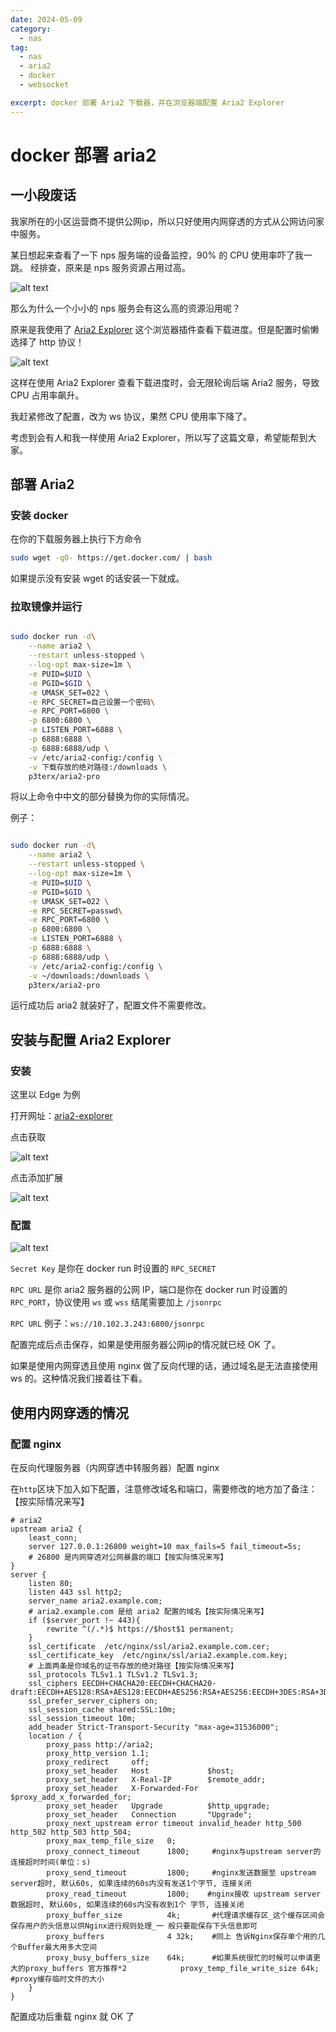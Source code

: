 ```yaml
---
date: 2024-05-09
category:
  - nas
tag:
  - nas
  - aria2
  - docker
  - websocket

excerpt: docker 部署 Aria2 下载器，并在浏览器端配置 Aria2 Explorer
---
```


# docker 部署 aria2

## 一小段废话

我家所在的小区运营商不提供公网ip，所以只好使用内网穿透的方式从公网访问家中服务。

某日想起来查看了一下 nps 服务端的设备监控，90% 的 CPU 使用率吓了我一跳。  经排查，原来是 nps 服务资源占用过高。

![alt text](images/deploy_aria2/image.png)

那么为什么一个小小的 nps 服务会有这么高的资源沿用呢？

原来是我使用了 [Aria2 Explorer](https://microsoftedge.microsoft.com/addons/detail/aria2-explorer/jjfgljkjddpcpfapejfkelkbjbehagbh?hl=zh-CN) 这个浏览器插件查看下载进度。但是配置时偷懒选择了 http 协议！

![alt text](images/deploy_aria2/image-1.png)

这样在使用 Aria2 Explorer 查看下载进度时，会无限轮询后端 Aria2 服务，导致 CPU 占用率飙升。

我赶紧修改了配置，改为 ws 协议，果然 CPU 使用率下降了。

考虑到会有人和我一样使用 Aria2 Explorer，所以写了这篇文章，希望能帮到大家。

## 部署 Aria2

### 安装 docker

在你的下载服务器上执行下方命令

```bash
sudo wget -qO- https://get.docker.com/ | bash
```

如果提示没有安装 wget 的话安装一下就成。

### 拉取镜像并运行

```bash

sudo docker run -d\
    --name aria2 \
    --restart unless-stopped \
    --log-opt max-size=1m \
    -e PUID=$UID \
    -e PGID=$GID \
    -e UMASK_SET=022 \
    -e RPC_SECRET=自己设置一个密码\
    -e RPC_PORT=6800 \
    -p 6800:6800 \
    -e LISTEN_PORT=6888 \
    -p 6888:6888 \
    -p 6888:6888/udp \
    -v /etc/aria2-config:/config \
    -v 下载存放的绝对路径:/downloads \
    p3terx/aria2-pro

```

将以上命令中中文的部分替换为你的实际情况。

例子：

```bash

sudo docker run -d\
    --name aria2 \
    --restart unless-stopped \
    --log-opt max-size=1m \
    -e PUID=$UID \
    -e PGID=$GID \
    -e UMASK_SET=022 \
    -e RPC_SECRET=passwd\
    -e RPC_PORT=6800 \
    -p 6800:6800 \
    -e LISTEN_PORT=6888 \
    -p 6888:6888 \
    -p 6888:6888/udp \
    -v /etc/aria2-config:/config \
    -v ~/downloads:/downloads \
    p3terx/aria2-pro

```

运行成功后 aria2 就装好了，配置文件不需要修改。

## 安装与配置 Aria2 Explorer

### 安装

这里以 Edge 为例

打开网址：[aria2-explorer](https://microsoftedge.microsoft.com/addons/detail/aria2-explorer/jjfgljkjddpcpfapejfkelkbjbehagbh?hl=zh-CN)

点击获取

![alt text](images/deploy_aria2/image-2.png)

点击添加扩展

![alt text](images/deploy_aria2/image-3.png)

### 配置

![alt text](images/deploy_aria2/image-4.png)

`Secret Key` 是你在 docker run 时设置的 `RPC_SECRET`

`RPC URL` 是你 aria2 服务器的公网 IP，端口是你在 docker run 时设置的 `RPC_PORT`，协议使用 `ws` 或 `wss` 结尾需要加上
`/jsonrpc`

`RPC URL` 例子：`ws://10.102.3.243:6800/jsonrpc`

配置完成后点击保存，如果是使用服务器公网ip的情况就已经 OK 了。

如果是使用内网穿透且使用 nginx 做了反向代理的话，通过域名是无法直接使用 ws 的。这种情况我们接着往下看。

## 使用内网穿透的情况

### 配置 nginx

在反向代理服务器（内网穿透中转服务器）配置 nginx

在`http`区块下加入如下配置，注意修改域名和端口，需要修改的地方加了备注：【按实际情况来写】

```nginx
# aria2
upstream aria2 {
    least_conn;
    server 127.0.0.1:26800 weight=10 max_fails=5 fail_timeout=5s;
    # 26800 是内网穿透对公网暴露的端口【按实际情况来写】
}
server {
    listen 80;
    listen 443 ssl http2;
    server_name aria2.example.com;
    # aria2.example.com 是给 aria2 配置的域名【按实际情况来写】
    if ($server_port !~ 443){
        rewrite ^(/.*)$ https://$host$1 permanent;
    }
    ssl_certificate  /etc/nginx/ssl/aria2.example.com.cer;
    ssl_certificate_key  /etc/nginx/ssl/aria2.example.com.key;
    # 上面两条是你域名的证书存放的绝对路径【按实际情况来写】
    ssl_protocols TLSv1.1 TLSv1.2 TLSv1.3;
    ssl_ciphers EECDH+CHACHA20:EECDH+CHACHA20-draft:EECDH+AES128:RSA+AES128:EECDH+AES256:RSA+AES256:EECDH+3DES:RSA+3DES:!MD5;
    ssl_prefer_server_ciphers on;
    ssl_session_cache shared:SSL:10m;
    ssl_session_timeout 10m;
    add_header Strict-Transport-Security "max-age=31536000";
    location / {
        proxy_pass http://aria2;
        proxy_http_version 1.1;
        proxy_redirect     off;
        proxy_set_header   Host             $host;
        proxy_set_header   X-Real-IP        $remote_addr;
        proxy_set_header   X-Forwarded-For  $proxy_add_x_forwarded_for;
        proxy_set_header   Upgrade          $http_upgrade;
        proxy_set_header   Connection       "Upgrade";
        proxy_next_upstream error timeout invalid_header http_500 http_502 http_503 http_504;
        proxy_max_temp_file_size   0;
        proxy_connect_timeout      1800;     #nginx与upstream server的连接超时时间(单位：s)
        proxy_send_timeout         1800;     #nginx发送数据至 upstream server超时, 默认60s, 如果连续的60s内没有发送1个字节, 连接关闭
        proxy_read_timeout         1800;    #nginx接收 upstream server数据超时, 默认60s, 如果连续的60s内没有收到1个 字节, 连接关闭
        proxy_buffer_size          4k;       #代理请求缓存区_这个缓存区间会保存用户的头信息以供Nginx进行规则处理_一 般只要能保存下头信息即可
        proxy_buffers              4 32k;    #同上 告诉Nginx保存单个用的几个Buffer最大用多大空间      
        proxy_busy_buffers_size    64k;      #如果系统很忙的时候可以申请更大的proxy_buffers 官方推荐*2            proxy_temp_file_write_size 64k;   #proxy缓存临时文件的大小
    }
}
```

配置成功后重载 nginx 就 OK 了